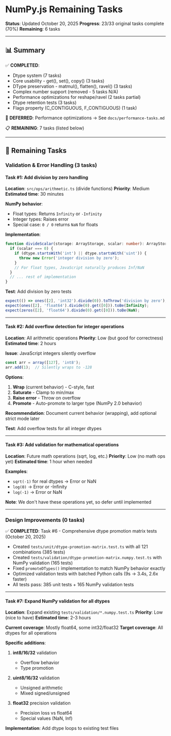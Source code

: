 # NumPy.js Remaining Tasks

**Status**: Updated October 20, 2025
**Progress**: 23/33 original tasks complete (70%)
**Remaining**: 6 tasks

---

## 📊 Summary

✅ **COMPLETED**:
- Dtype system (7 tasks)
- Core usability - get(), set(), copy() (3 tasks)
- DType preservation - matmul(), flatten(), ravel() (3 tasks)
- Complex number support (removed - 5 tasks N/A)
- Performance optimizations for reshape/ravel (2 tasks partial)
- Dtype retention tests (3 tasks)
- Flags property (C_CONTIGUOUS, F_CONTIGUOUS) (1 task)

🚀 **DEFERRED**: Performance optimizations → See `docs/performance-tasks.md`

📋 **REMAINING**: 7 tasks (listed below)

---

## 🔧 Remaining Tasks

### Validation & Error Handling (3 tasks)

#### **Task #1**: Add division by zero handling

**Location**: `src/ops/arithmetic.ts` (divide functions)
**Priority**: Medium
**Estimated time**: 30 minutes

**NumPy behavior**:
- Float types: Returns `Infinity` or `-Infinity`
- Integer types: Raises error
- Special case: `0 / 0` returns `NaN` for floats

**Implementation**:
```typescript
function divideScalar(storage: ArrayStorage, scalar: number): ArrayStorage {
  if (scalar === 0) {
    if (dtype.startsWith('int') || dtype.startsWith('uint')) {
      throw new Error('integer division by zero');
    }
    // For float types, JavaScript naturally produces Inf/NaN
  }
  // ... rest of implementation
}
```

**Test**: Add division by zero tests
```typescript
expect(() => ones([2], 'int32').divide(0)).toThrow('division by zero');
expect(ones([2], 'float64').divide(0).get([0])).toBe(Infinity);
expect(zeros([2], 'float64').divide(0).get([0])).toBe(NaN);
```

---

#### **Task #2**: Add overflow detection for integer operations

**Location**: All arithmetic operations
**Priority**: Low (but good for correctness)
**Estimated time**: 2 hours

**Issue**: JavaScript integers silently overflow
```typescript
const arr = array([127], 'int8');
arr.add(1);  // Silently wraps to -128
```

**Options**:
1. **Wrap** (current behavior) - C-style, fast
2. **Saturate** - Clamp to min/max
3. **Raise error** - Throw on overflow
4. **Promote** - Auto-promote to larger type (NumPy 2.0 behavior)

**Recommendation**: Document current behavior (wrapping), add optional strict mode later

**Test**: Add overflow tests for all integer dtypes

---

#### **Task #3**: Add validation for mathematical operations

**Location**: Future math operations (sqrt, log, etc.)
**Priority**: Low (no math ops yet)
**Estimated time**: 1 hour when needed

**Examples**:
- `sqrt(-1)` for real dtypes → Error or NaN
- `log(0)` → Error or -Infinity
- `log(-1)` → Error or NaN

**Note**: We don't have these operations yet, so defer until implemented

---

### Design Improvements (0 tasks)

✅ **COMPLETED**: Task #6 - Comprehensive dtype promotion matrix tests (October 20, 2025)
- Created `tests/unit/dtype-promotion-matrix.test.ts` with all 121 combinations (385 tests)
- Created `tests/validation/dtype-promotion-matrix.numpy.test.ts` with NumPy validation (165 tests)
- Fixed `promoteDTypes()` implementation to match NumPy behavior exactly
- Optimized validation tests with batched Python calls (9s → 3.4s, 2.6x faster)
- All tests pass: 385 unit tests + 165 NumPy validation tests

---

#### **Task #7**: Expand NumPy validation for all dtypes

**Location**: Expand existing `tests/validation/*.numpy.test.ts`
**Priority**: Low (nice to have)
**Estimated time**: 2-3 hours

**Current coverage**: Mostly float64, some int32/float32
**Target coverage**: All dtypes for all operations

**Specific additions**:
1. **int8/16/32** validation
   - Overflow behavior
   - Type promotion

2. **uint8/16/32** validation
   - Unsigned arithmetic
   - Mixed signed/unsigned

3. **float32** precision validation
   - Precision loss vs float64
   - Special values (NaN, Inf)

**Implementation**: Add dtype loops to existing test files